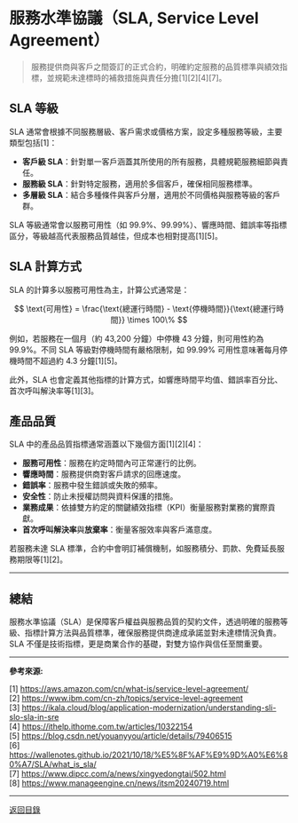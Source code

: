 # 服務水準協議（SLA, Service Level Agreement）

> 服務提供商與客戶之間簽訂的正式合約，明確約定服務的品質標準與績效指標，並規範未達標時的補救措施與責任分擔[1][2][4][7]。

## SLA 等級

SLA 通常會根據不同服務層級、客戶需求或價格方案，設定多種服務等級，主要類型包括[1]：

- **客戶級 SLA**：針對單一客戶涵蓋其所使用的所有服務，具體規範服務細節與責任。
- **服務級 SLA**：針對特定服務，適用於多個客戶，確保相同服務標準。
- **多層級 SLA**：結合多種條件與客戶分層，適用於不同價格與服務等級的客戶群。

SLA 等級通常會以服務可用性（如 99.9%、99.99%）、響應時間、錯誤率等指標區分，等級越高代表服務品質越佳，但成本也相對提高[1][5]。

## SLA 計算方式

SLA 的計算多以服務可用性為主，計算公式通常是：

$$
\text{可用性} = \frac{\text{總運行時間} - \text{停機時間}}{\text{總運行時間}} \times 100\%
$$

例如，若服務在一個月（約 43,200 分鐘）中停機 43 分鐘，則可用性約為 99.9%。不同 SLA 等級對停機時間有嚴格限制，如 99.99% 可用性意味著每月停機時間不超過約 4.3 分鐘[1][5]。

此外，SLA 也會定義其他指標的計算方式，如響應時間平均值、錯誤率百分比、首次呼叫解決率等[1][3]。

## 產品品質

SLA 中的產品品質指標通常涵蓋以下幾個方面[1][2][4]：

- **服務可用性**：服務在約定時間內可正常運行的比例。
- **響應時間**：服務提供商對客戶請求的回應速度。
- **錯誤率**：服務中發生錯誤或失敗的頻率。
- **安全性**：防止未授權訪問與資料保護的措施。
- **業務成果**：依據雙方約定的關鍵績效指標（KPI）衡量服務對業務的實際貢獻。
- **首次呼叫解決率**與**放棄率**：衡量客服效率與客戶滿意度。

若服務未達 SLA 標準，合約中會明訂補償機制，如服務積分、罰款、免費延長服務期限等[1][2]。

---

## 總結

服務水準協議（SLA）是保障客戶權益與服務品質的契約文件，透過明確的服務等級、指標計算方法與品質標準，確保服務提供商達成承諾並對未達標情況負責。SLA 不僅是技術指標，更是商業合作的基礎，對雙方協作與信任至關重要。

---

**參考來源:**

[1] https://aws.amazon.com/cn/what-is/service-level-agreement/ \
[2] https://www.ibm.com/cn-zh/topics/service-level-agreement \
[3] https://ikala.cloud/blog/application-modernization/understanding-sli-slo-sla-in-sre \
[4] https://ithelp.ithome.com.tw/articles/10322154 \
[5] https://blog.csdn.net/youanyyou/article/details/79406515 \
[6] https://wallenotes.github.io/2021/10/18/%E5%8F%AF%E9%9D%A0%E6%80%A7/SLA/what_is_sla/ \
[7] https://www.dipcc.com/a/news/xingyedongtai/502.html \
[8] https://www.manageengine.cn/news/itsm20240719.html

---

[返回目錄](./../README.md)
